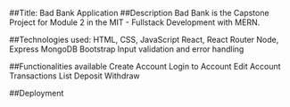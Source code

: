 ##Title: Bad Bank Application
##Description
Bad Bank is the Capstone Project for Module 2 in the MIT - Fullstack Development with MERN.

##Technologies used:
HTML, CSS, JavaScript
React, React Router
Node, Express
MongoDB
Bootstrap
Input validation and error handling

##Functionalities available
Create Account
Login to Account
Edit Account
Transactions List
Deposit
Withdraw

##Deployment
